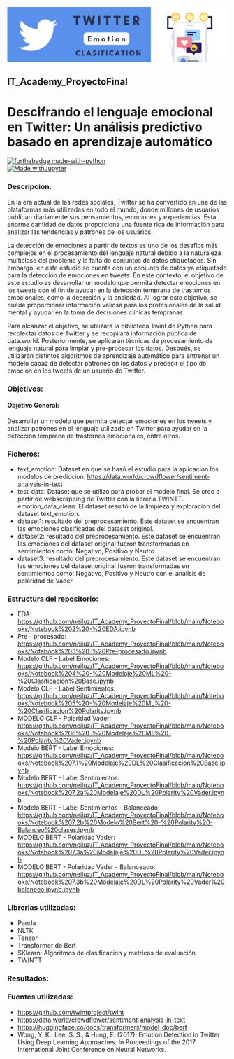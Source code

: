 [![twitter](https://github.com/neiluz/IT_Academy_ProyectoFinal/blob/main/twitter.png)](https://www.github.com/)  


## IT_Academy_ProyectoFinal
# Descifrando el lenguaje emocional en Twitter: Un análisis predictivo basado en aprendizaje automático
[![forthebadge made-with-python](http://ForTheBadge.com/images/badges/made-with-python.svg)](https://www.python.org/)  
[![Made withJupyter](https://img.shields.io/badge/Made%20with-Jupyter-orange?style=for-the-badge&logo=Jupyter)](https://jupyter.org/try)

### Descripción:
En la era actual de las redes sociales, Twitter se ha convertido en una de las plataformas más utilizadas en todo el mundo, donde millones de usuarios publican diariamente sus pensamientos, emociones y experiencias. Esta enorme cantidad de datos proporciona una fuente rica de información para analizar las tendencias y patrones de los usuarios. 

La detección de emociones a partir de textos es uno de los desafíos más complejos en el procesamiento del lenguaje natural debido a la naturaleza multiclase del problema y la falta de conjuntos de datos etiquetados. Sin embargo, en este estudio se cuenta con un conjunto de datos ya etiquetado para la detección de emociones en tweets. En este contexto, el objetivo de este estudio es desarrollar un modelo que permita detectar emociones en los tweets con el fin de ayudar en la detección temprana de trastornos emocionales, como la depresión y la ansiedad. Al lograr este objetivo, se puede proporcionar información valiosa para los profesionales de la salud mental y ayudar en la toma de decisiones clínicas tempranas.

Para alcanzar el objetivo, se utilizará la biblioteca Twint de Python para recolectar datos de Twitter y se recopilará información pública de data.world. Posteriormente, se aplicarán técnicas de procesamiento de lenguaje natural para limpiar y pre-procesar los datos. Después, se utilizarán distintos algoritmos de aprendizaje automático para entrenar un modelo capaz de detectar patrones en los datos y predecir el tipo de emoción en los tweets de un usuario de Twitter.

### Objetivos:
#### Objetivo General:
Desarrollar un modelo que permita detectar emociones en los tweets y analizar patrones en el lenguaje utilizado en Twitter para ayudar en la detección temprana de trastornos emocionales, entre otros.

### Ficheros:
* text_emotion: Dataset en que se basó el estudio para la aplicacion los modelos de prediccion. https://data.world/crowdflower/sentiment-analysis-in-text
* test_data: Dataset que se utilizó para probar el modelo final. Se creo a partir de webscrapping de Twitter con la libreria TWINTT. 
emotion_data_clean: El dataset resultó de la limpieza y exploracion del dataset text_emotion.
* dataset1: resultado del preprocesamiento. Este dataset se encuentran las emociones clasificadas del dataset original.
* dataset2: resultado del preprocesamiento. Este dataset se encuentran las emociones  del dataset original fueron transformadas en sentimientos como: Negativo, Positivo y Neutro.
* dataset3: resultado del preprocesamiento. Este dataset se encuentran las emociones  del dataset original fueron transformadas en sentimientos como: Negativo, Positivo y Neutro con el analisis de polaridad de Vader.

### Estructura del repositorio:
* EDA: https://github.com/neiluz/IT_Academy_ProyectoFinal/blob/main/Notebooks/Notebook%202%20-%20EDA.ipynb
* Pre - procesado: https://github.com/neiluz/IT_Academy_ProyectoFinal/blob/main/Notebooks/Notebook%203%20-%20Pre-procesado.ipynb
* Modelo CLF - Label Emociones: https://github.com/neiluz/IT_Academy_ProyectoFinal/blob/main/Notebooks/Notebook%204%20-%20Modelaje%20ML%20-%20Clasificacion%20Base.ipynb
* Modelo CLF - Label Sentimientos: https://github.com/neiluz/IT_Academy_ProyectoFinal/blob/main/Notebooks/Notebook%205%20-%20Modelaje%20ML%20-%20Clasificacion%20Polarity.ipynb
* MODELO CLF - Polaridad Vader: https://github.com/neiluz/IT_Academy_ProyectoFinal/blob/main/Notebooks/Notebook%206%20-%20Modelaje%20ML%20-%20Polarity%20Vader.ipynb
* Modelo BERT - Label Emociones: https://github.com/neiluz/IT_Academy_ProyectoFinal/blob/main/Notebooks/Notebook%207.1%20Modelaje%20DL%20Clasificacion%20Base.ipynb
* Modelo BERT - Label Sentimientos: https://github.com/neiluz/IT_Academy_ProyectoFinal/blob/main/Notebooks/Notebook%207.2a%20Modelaje%20DL%20Polarity%20Vader.ipynb
* Modelo BERT - Label Sentimientos - Balanceado: https://github.com/neiluz/IT_Academy_ProyectoFinal/blob/main/Notebooks/Notebook%207.2b%20Modelo%20Bert%20-%20Polarity%20-Balanceo%20clases.ipynb
* MODELO BERT - Polaridad Vader: https://github.com/neiluz/IT_Academy_ProyectoFinal/blob/main/Notebooks/Notebook%207.3a%20Modelaje%20DL%20Polarity%20Vader.ipynb
* MODELO BERT - Polaridad Vader - Balanceado: https://github.com/neiluz/IT_Academy_ProyectoFinal/blob/main/Notebooks/Notebook%207.3b%20Modelaje%20DL%20Polarity%20Vader%20balanceo.ipynb.ipynb

### Librerias utilizadas:
* Panda
* NLTK
* Tensor 
* Transformer de Bert 
* SKlearn: Algoritmos de clasificacion y metricas de evaluación.
* TWINTT

### Resultados:


### Fuentes utilizadas:
*  https://github.com/twintproject/twint
*  https://data.world/crowdflower/sentiment-analysis-in-text
* https://huggingface.co/docs/transformers/model_doc/bert
* Wong, Y. K., Lee, S. S., & Hung, E. (2017). Emotion Detection in Twitter Using Deep Learning Approaches. In Proceedings of the 2017 International Joint Conference on 
Neural Networks.
